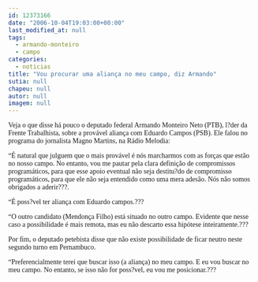 ```yaml
---
id: 12373166
date: "2006-10-04T19:03:00+00:00"
last_modified_at: null
tags:
  - armando-monteiro
  - campo
categories:
  - noticias
title: "Vou procurar uma aliança no meu campo, diz Armando"
sutia: null
chapeu: null
autor: null
imagem: null
---
```

<p><P><FONT face=Verdana>Veja o que disse há pouco o deputado federal Armando Monteiro Neto (PTB), l?der da Frente Trabalhista, sobre a provável aliança com Eduardo Campos (PSB). Ele falou no programa do jornalista Magno Martins, na Rádio Melodia:</FONT></P></p>
<p><P><FONT face=Verdana>“É natural que julguem que o mais provável é nós marcharmos com as forças que estão no nosso campo. No entanto, vou me pautar pela clara definição de compromissos programáticos, para que esse apoio eventual não seja destitu?do de compromisso programáticos, para que ele não seja entendido como uma mera adesão. Nós não somos obrigados a aderir???.</FONT></P></p>
<p><P><FONT face=Verdana>“É poss?vel ter aliança com Eduardo campos.???</FONT></P></p>
<p><P><FONT face=Verdana>“O outro candidato (Mendonça Filho) está situado no outro campo. Evidente que nesse caso a possibilidade é mais remota, mas eu não descarto essa hipótese inteiramente.???</FONT></P></p>
<p><P><FONT face=Verdana>Por fim, o deputado petebista disse que não existe possibilidade de ficar neutro neste segundo turno em Pernambuco.</FONT></P></p>
<p><P><FONT face=Verdana>“Preferencialmente terei que buscar isso (a aliança) no meu campo. E eu vou buscar no meu campo. No entanto, se isso não for poss?vel, eu vou me posicionar.???</FONT></P> </p>
